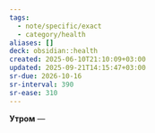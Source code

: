 ```yaml
---
tags:
  - note/specific/exact
  - category/health
aliases: []
deck: obsidian::health
created: 2025-06-10T21:10:09+03:00
updated: 2025-09-21T14:15:47+03:00
sr-due: 2026-10-16
sr-interval: 390
sr-ease: 310
---
```


**Утром**
—
